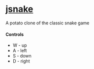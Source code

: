 # [jsnake](https://youtu.be/0xpm3RUoFwE)
A potato clone of the classic snake game

#### Controls
- W - up
- A - left
- S - down
- D - right
